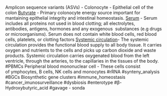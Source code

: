 Amplicon sequence variants (ASVs) - 
Colonocyte - Epithelial cell of the colon
[Butyrate](https://en.wikipedia.org/wiki/Butyric_acid#Biochemistry) - Primary colonocyte energy source important for mantaining epithelial integrity and intestinal homeostasis. 
[Serum](https://en.wikipedia.org/wiki/Serum_(blood)) - Serum includes all proteins not used in blood clotting; all electrolytes, antibodies, antigens, hormones and any exogenous  substances (e.g drugs or microorganisms). Serum does not contain white blood cells, red blood cells, platelets, or clotting factors
[Systemic circulation](https://training.seer.cancer.gov/anatomy/cardiovascular/blood/pathways.html#:~:text=The%20systemic%20circulation%20provides%20the,the%20tissues%20of%20the%20body.)- The systemic circulation provides the functional blood supply to all body tissue. It carries oxygen and nutrients to the cells and picks up carbon dioxide and waste products. Systemic circulation carries oxygenated blood from the left ventricle, through the arteries, to the capillaries in the tissues of the body.
#PBMCs Peripheral blood mononuclear cell - These cells consist of ymphocytes, B cells, NK cells and monocytes
#rRNA 
#synteny_analysis
#BGCs Biosynthetic gene clusters 
#immune_homeostasis
#cancer_imunosurveillance
#dysbiosis
#enterotype
#β-Hydroxybutyric_acid 
#gavage - sonda 